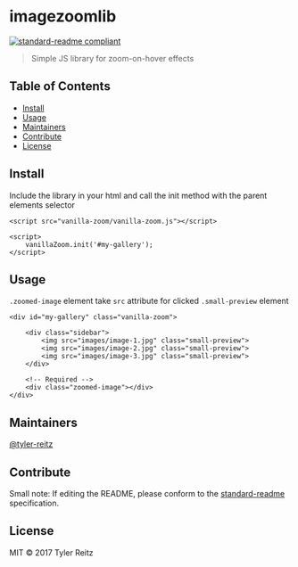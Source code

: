 # imagezoomlib

[![standard-readme compliant](https://img.shields.io/badge/standard--readme-OK-green.svg?style=flat-square)](https://github.com/RichardLitt/standard-readme)

> Simple JS library for zoom-on-hover effects

## Table of Contents

- [Install](#install)
- [Usage](#usage)
- [Maintainers](#maintainers)
- [Contribute](#contribute)
- [License](#license)

## Install

Include the library in your html and call the init method with the parent elements selector
```
<script src="vanilla-zoom/vanilla-zoom.js"></script>

<script>
    vanillaZoom.init('#my-gallery');
</script>
```

## Usage

`.zoomed-image` element take `src` attribute for clicked `.small-preview` element 
```
<div id="my-gallery" class="vanilla-zoom">
    
    <div class="sidebar">
        <img src="images/image-1.jpg" class="small-preview">
        <img src="images/image-2.jpg" class="small-preview">
        <img src="images/image-3.jpg" class="small-preview">
    </div>

    <!-- Required -->
    <div class="zoomed-image"></div>
</div>
```

## Maintainers

[@tyler-reitz](https://github.com/tyler-reitz)

## Contribute



Small note: If editing the README, please conform to the [standard-readme](https://github.com/RichardLitt/standard-readme) specification.

## License

MIT © 2017 Tyler Reitz
